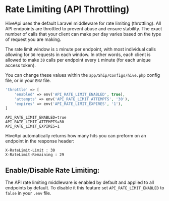 # Rate Limiting (API Throttling)

HiveApi uses the default Laravel middleware for rate limiting (throttling). All API endpoints are throttled to prevent 
abuse and ensure stability. The exact number of calls that your client can make per day varies based on the type of 
request you are making.

The rate limit window is `1` minute per endpoint, with most individual calls allowing for `30` requests in each window. 
In other words, each client is allowed to make `30` calls per endpoint every `1` minute (for each unique access token).

You can change these values within the `app/Ship/Configs/hive.php` config file, or in your `ENV` file.

```php
'throttle' => [
    'enabled' => env('API_RATE_LIMIT_ENABLED', true),
    'attempts' => env('API_RATE_LIMIT_ATTEMPTS', '30'),
    'expires' => env('API_RATE_LIMIT_EXPIRES', '1'),
]
```

```
API_RATE_LIMIT_ENABLED=true
API_RATE_LIMIT_ATTEMPTS=30
API_RATE_LIMIT_EXPIRES=1
```

HiveApi automatically returns how many hits you can preform on an endpoint in the response header:

```
X-RateLimit-Limit : 30
X-RateLimit-Remaining : 29
```

## Enable/Disable Rate Limiting:

The API rate limiting middleware is enabled by default and applied to all endpoints by default. To disable it this 
feature set `API_RATE_LIMIT_ENABLED` to `false` in your `.env` file.
